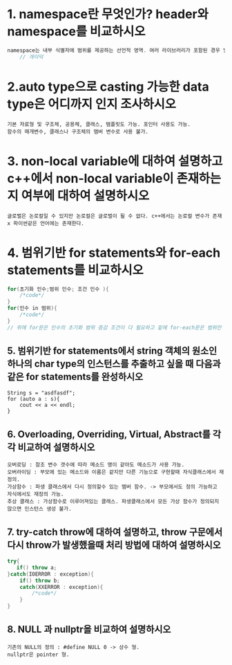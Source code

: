 # 1. namespace란 무엇인가? header와 namespace를 비교하시오

```c++
namespace는 내부 식별자에 범위를 제공하는 선언적 영역. 여러 라이브러리가 포함된 경우 발생할 수 있는 이름 충돌을 방지하기 위해 사용됨. 헤더 파일안에 네임스페이스가 포함이 되어있다. 
    // 개이덕
```

#  2.auto type으로 casting 가능한 data type은 어디까지 인지 조사하시오

```
기본 자료형 및 구조체, 공용체, 클래스, 템플릿도 가능. 포인터 사용도 가능.
함수의 매개변수, 클래스나 구조체의 맴버 변수로 사용 불가.
```

# 3. non-local variable에 대하여 설명하고 c++에서 non-local variable이 존재하는지 여부에 대하여 설명하시오

```
글로벌은 논로컬일 수 있지만 논로컬은 글로벌이 될 수 없다. c++에서는 논로컬 변수가 존재 x 파이썬같은 언어에는 존재한다.
```

# 4. 범위기반 for statements와 for-each statements를 비교하시오

```c++
for(초기화 인수;범위 인수; 조건 인수 ){
    /*code*/
}
for(인수 in 범위){
    /*code*/
}
// 위에 for문은 인수의 초기화 범위 증감 조건이 다 필요하고 밑에 for-each문은 범위만 지정해주면 된다. 범위는 문자열 객체를 넣으면 그 객체의 range만큼 자동으로 실행된다.
```

## 5. 범위기반 for statements에서 string 객체의 원소인 하나의 char type의 인스턴스를 추출하고 싶을 때 다음과 같은 for statements를 완성하시오

```
String s = "asdfasdf";
for (auto a : s){
    cout << a << endl;
}
```

## 6. Overloading, Overriding, Virtual, Abstract를 각각 비교하여 설명하시오

```
오버로딩 : 참조 변수 갯수에 따라 메소드 명이 같아도 메소드가 사용 가능.
오버라이딩 : 부모에 있는 메소드와 이름은 같지만 다른 기능으로 구현할때 자식클래스에서 재정의.
가상함수 : 파생 클래스에서 다시 정의할수 있는 멤버 함수. -> 부모에서도 정의 가능하고 자식에서도 재정의 가능.
추상 클래스 : 가상함수로 이루어져있는 클래스. 파생클래스에서 모든 가상 함수가 정의되지 않으면 인스턴스 생성 불가.
```

## 7. try-catch throw에 대하여 설명하고, throw 구문에서 다시 throw가 발생했을때 처리 방법에 대하여 설명하시오

```c++
try{
   if()	throw a;
}catch(IOERROR : exception){
    if() throw b;
    catch(XXERROR : exception){
        /*code*/
    }
}
```

## 8. NULL 과 nullptr을 비교하여 설명하시오

```
기존의 NULL의 정의 : #define NULL 0 -> 상수 형.
nullptr은 pointer 형.
```


